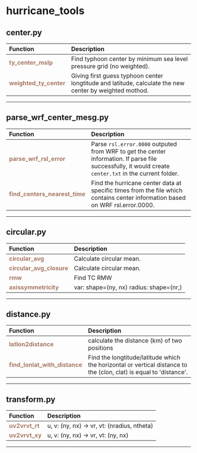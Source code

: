 # hurricane_tools
center.py
------
| Function | Description |
| :------- | :---------- |
| <font color="#a77864"> **ty_center_mslp** </font> | Find typhoon center by minimum sea level pressure grid (no weighted). |
| <font color="#a77864"> **weighted_ty_center** </font> | Giving first guess typhoon center longtitude and latitude, calculate the new center by weighted mothod. |


******
parse_wrf_center_mesg.py
------
| Function | Description |
| :------- | :---------- |
| <font color="#a77864"> **parse_wrf_rsl_error** </font> | Parse `rsl.error.0000` outputed from WRF to get the center information. If parse file successfully, it would create `center.txt` in the current folder. |
| <font color="#a77864"> **find_centers_nearest_time** </font> | Find the hurricane center data at specific times from the file which contains center information based on WRF rsl.error.0000. |


******
circular.py
------
| Function | Description |
| :------- | :---------- |
| <font color="#a77864"> **circular_avg** </font> | Calculate circular mean. |
| <font color="#a77864"> **circular_avg_closure** </font> | Calculate circular mean. |
| <font color="#a77864"> **rmw** </font> | Find TC RMW |
| <font color="#a77864"> **axissymmetricity** </font> | var: shape=(ny, nx) radius: shape=(nr,) |


******
distance.py
------
| Function | Description |
| :------- | :---------- |
| <font color="#a77864"> **latlon2distance** </font> | calculate the distance (km) of two positions |
| <font color="#a77864"> **find_lonlat_with_distance** </font> | Find the longtitude/latitude which the horizontal or vertical distance to the (clon, clat) is equal to 'distance'. |


******
transform.py
------
| Function | Description |
| :------- | :---------- |
| <font color="#a77864"> **uv2vrvt_rt** </font> | u, v: (ny, nx) -> vr, vt: (nradius, ntheta) |
| <font color="#a77864"> **uv2vrvt_xy** </font> | u, v: (ny, nx) -> vr, vt: (ny, nx) |


******